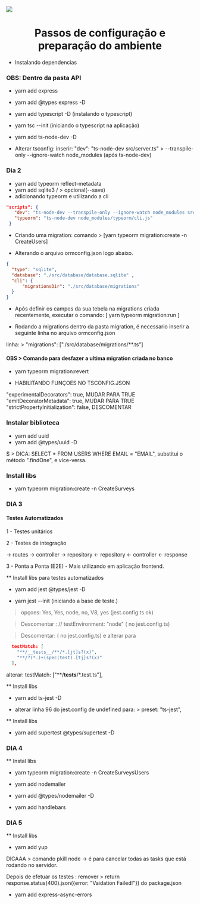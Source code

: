 <img src="https://i.ibb.co/n7hVjzB/trilha-node.png" align="center">

# <h1 align="center">Passos de configuração e preparação do ambiente</h1>

* Instalando dependencias

### OBS: Dentro da pasta API
- yarn add express 
- yarn add @types express -D
- yarn add typescript -D (instalando o typescript)
- yarn tsc --init (iniciando o typescript na aplicação)
- yarn add ts-node-dev -D 

- Alterar tsconfig:
 inserir: "dev": "ts-node-dev src/server.ts" > --transpile-only --ignore-watch node_modules (após ts-node-dev)

 ### Dia 2
 - yarn add typeorm reflect-metadata
 - yarn add sqlite3 / > opcional(--save)
 - adicionando typeorm e utilizando a cli

 ```json
 "scripts": {
    "dev": "ts-node-dev --transpile-only --ignore-watch node_modules src/server.ts",
    "typeorm": "ts-node-dev node_modules/typeorm/cli.js"
  }
  ```
  - Criando uma migration: comando > [yarn typeorm migration:create -n CreateUsers]
  
  - Alterando o arquivo ormconfig.json logo abaixo.
  ```json
  {
    "type": "sqlite",
    "database": "./src/database/database.sqlite" ,
    "cli": {
        "migrationsDir": "./src/database/migrations"
    }
}
  ```
- Após definir os campos da sua tebela na migrations criada recentemente, executar o comando:
[ yarn typeorm migration:run ]

- Rodando a migrations dentro da pasta migration, é necessario inserir a seguinte linha no arquivo 
ormconfig.json

linha: > "migrations": ["./src/database/migrations/**.ts"]

#### OBS > Comando para desfazer a ultima migration criada no banco
- yarn typeorm migration:revert

- HABILITANDO FUNÇOES NO TSCONFIG.JSON

"experimentalDecorators": true, MUDAR PARA TRUE
"emitDecoratorMetadata": true, MUDAR PARA TRUE
"strictPropertyInitialization": false, DESCOMENTAR

### Instalar biblioteca
- yarn add uuid
- yarn add @types/uuid -D

$ > DICA: SELECT * FROM USERS WHERE EMAIL = "EMAIL", substitui o método ".findOne", e vice-versa. 

### Install libs

- yarn typeorm migration:create -n CreateSurveys

### DIA 3
#### Testes Automatizados

1 - Testes unitários

2 - Testes de integração

-> routes -> controller -> repository
<- repository <- controller <- response

3 - Ponta a Ponta (E2E) - Mais utilizando em aplicação frontend.

** Install libs para testes automatizados

- yarn add jest @types/jest -D

- yarn jest --init (iniciando a base de teste.)

> opçoes: Yes, Yes, node, no, V8, yes (jest.config.ts ok)

> Descomentar : // testEnvironment: "node" ( no jest.config.ts)

> Descomentar: ( no jest.config.ts) e alterar para
```json
  testMatch: [
    "**/__tests__/**/*.[jt]s?(x)",
    "**/?(*.)+(spec|test).[tj]s?(x)"
  ],
```
alterar: 
  testMatch: ["**/__tests__/*.test.ts"],

** Install libs

- yarn add ts-jest -D

- alterar linha 96 do jest.config de undefined para: > preset: "ts-jest",

** Install libs

- yarn add supertest @types/supertest -D

### DIA 4

** Instal libs

- yarn typeorm migration:create -n CreateSurveysUsers

- yarn add nodemailer

- yarn add @types/nodemailer -D

- yarn add handlebars

### DIA 5

** Install libs

- yarn add yup

DICAAA > comando pkill node -> é para cancelar todas as tasks que está rodando no servidor.

Depois de efetuar os testes : remover >    return response.status(400).json({error: "Vaidation Failed!"}) do 
package.json

- yarn add express-async-errors
